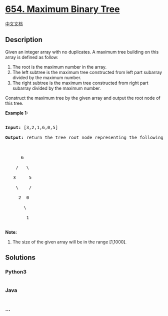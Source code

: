 # [654. Maximum Binary Tree](https://leetcode.com/problems/maximum-binary-tree)

[中文文档](/solution/0600-0699/0654.Maximum%20Binary%20Tree/README.md)

## Description
<p>

Given an integer array with no duplicates. A maximum tree building on this array is defined as follow:

<ol>

<li>The root is the maximum number in the array. </li>

<li>The left subtree is the maximum tree constructed from left part subarray divided by the maximum number.</li>

<li>The right subtree is the maximum tree constructed from right part subarray divided by the maximum number.</li> 

</ol>

</p>



<p>

Construct the maximum tree by the given array and output the root node of this tree.

</p>



<p><b>Example 1:</b><br />

<pre>

<b>Input:</b> [3,2,1,6,0,5]

<b>Output:</b> return the tree root node representing the following tree:



      6

    /   \

   3     5

    \    / 

     2  0   

       \

        1

</pre>

</p>



<p><b>Note:</b><br>

<ol>

<li>The size of the given array will be in the range [1,1000].</li>

</ol>

</p>


## Solutions


<!-- tabs:start -->

### **Python3**

```python

```

### **Java**

```java

```

### **...**
```

```

<!-- tabs:end -->